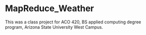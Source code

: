 # MapReduce_Weather
This was a class project for ACO 420, BS applied computing degree program, Arizona State University West Campus.
